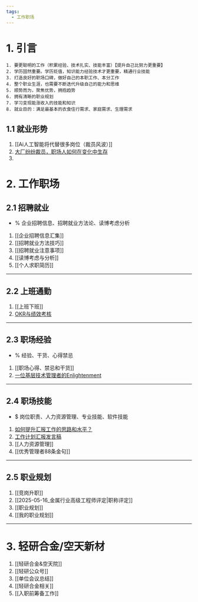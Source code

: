 ```yaml
---
tags:
  - 工作职场
---
```

# 1. 引言 
```ad-cite
1. 要更聪明的工作（积累经验、技术扎实、技能丰富）【提升自己比努力更重要】
2. 学历固然重要。学历贬值，知识能力经验技术才更重要，精通行业技能
3. 打造良好的职场口碑，做好自己的本职工作、本分工作
4. 整个职业生涯，也需要不断迭代升级自己的能力和思维
5. 顺势而为，聚焦优势，拥抱趋势
6. 拥有清晰的职业规划 
7. 学习变现能涨收入的技能和知识
8. 就业目的：满足最基本的衣食住行需求、家庭需求、生理需求
```
## 1.1 就业形势 
1.  [[Ai人工智能将代替很多岗位（裁员风波）]]
2. [大厂纷纷裁员，职场人如何在变化中生存](https://mp.weixin.qq.com/s/dpte9ToWjkpiNwWuVhvq4Q)
3. 
# 2. 工作职场 
## 2.1 招聘就业 
- % 企业招聘信息、招聘就业方法论、读博考虑分析 
1. [[企业招聘信息汇集]]
2. [[招聘就业方法技巧]]
3. [[招聘就业注意事项]]
4. [[读博考虑与分析]]
5. [[个人求职简历]]
----
## 2.2 上班通勤 
1. [[上班下班]]
2. [OKR与绩效考核](https://mp.weixin.qq.com/s/pV1mtTmODsrBER4IIl7p6g)
---
## 2.3 职场经验 
- % 经验、干货、心得禁忌
1. [[职场心得、禁忌和干货]]
2. [一位基层技术管理者的Enlightenment](https://mp.weixin.qq.com/s/nbNneZdplp2w6KKBC6kkyw)
---
## 2.4 职场技能 
- $ 岗位职责、人力资源管理、专业技能、软件技能 
1. [如何提升汇报工作的思路和水平？](https://mp.weixin.qq.com/s/MlNM20H9rzbzLi9PWS-l6A) 
2.  [工作计划汇报发言稿](https://mp.weixin.qq.com/s/ecVhrGqngPv73Yh1OMyaCg)
3. [[人力资源管理]]
4. [[优秀管理者88条金句]]
---
## 2.5 职业规划 
1. [[竞岗升职]]  
2. [[2025-05-16_金属行业高级工程师评定|职称评定]]
3. [[职业规划]]
4. [[我的职业规划]]
---
# 3. 轻研合金/空天新材 
1. [[轻研合金&空天院]]
2. [[轻研公众号]]
3. [[单位会议总结]]
4. [[轻研合金相关]]
5. [[入职前筹备工作]]
